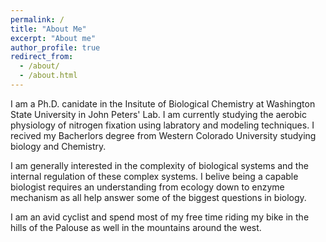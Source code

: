 ```yaml
---
permalink: /
title: "About Me"
excerpt: "About me"
author_profile: true
redirect_from: 
  - /about/
  - /about.html
---
```


I am a Ph.D. canidate in the Insitute of Biological Chemistry at Washington State University in John Peters' Lab. I am currently studying the aerobic physiology of nitrogen fixation using labratory and modeling techniques. I recived my Bacherlors degree from Western Colorado University studying biology and Chemistry. 

I am generally interested in the complexity of biological systems and the internal regulation of these complex systems. I belive being a capable biologist requires an understanding from ecology down to enzyme mechanism as all help answer some of the biggest questions in biology. 

I am an avid cyclist and spend most of my free time riding my bike in the hills of the Palouse as well in the mountains around the west. 